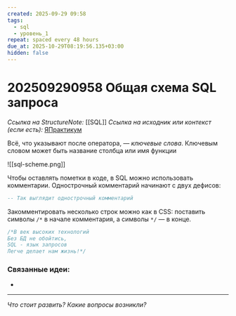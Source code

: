 ```yaml
---
created: 2025-09-29 09:58
tags:
  - sql
  - уровень_1
repeat: spaced every 48 hours
due_at: 2025-10-29T08:19:56.135+03:00
hidden: false
---
```

# 202509290958 Общая схема SQL запроса

*Ссылка на StructureNote:* [[SQL]]
*Ссылка на исходник или контекст (если есть):* [ЯПрактикум](https://practicum.yandex.ru/learn/backend-nodejs/courses/a4214ab0-2146-4152-b90e-651bf4c7ca5e/sprints/564244/topics/1b53ba64-4733-4307-b1cd-4bdadedf0af9/lessons/53d48a4b-d372-4cbc-b362-64bc472a1f6b/)

Всё, что указывают после оператора, — _ключевые слова_. Ключевым словом может быть название столбца или имя функции

![[sql-scheme.png]]

Чтобы оставлять пометки в коде, в SQL можно использовать комментарии. Однострочный комментарий начинают с двух дефисов:

```sql
-- Так выглядит однострочный комментарий
```

Закомментировать несколько строк можно как в CSS: поставить символы `/*` в начале комментария, а символы `*/` — в конце.

```sql
/*В век высоких технологий
Без БД не обойтись,
SQL - язык запросов
Легче делает нам жизнь!*/
```

### Связанные идеи:

* 

---

*Что стоит развить? Какие вопросы возникли?*
